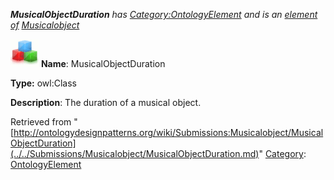 ___MusicalObjectDuration__ has [Category:OntologyElement](../../Category/OntologyElement.md "Category:OntologyElement") and is an [element of](../../Property/ElementOf.md "Property:ElementOf") [Musicalobject](../../Submissions/Musicalobject.md "Submissions:Musicalobject")_


  




[![Class](../../images/thumb/2/27/Class.gif/45px-Class.gif)](../../Image/Class.gif.md "Class")
__Name__: MusicalObjectDuration 


__Type:__ owl:Class 


__Description__: The duration of a musical object. 





Retrieved from "[http://ontologydesignpatterns.org/wiki/Submissions:Musicalobject/MusicalObjectDuration](../../Submissions/Musicalobject/MusicalObjectDuration.md)"
 [Category](http://ontologydesignpatterns.org/wiki/Special:Categories "Special:Categories"): [OntologyElement](../../Category/OntologyElement.md "Category:OntologyElement")